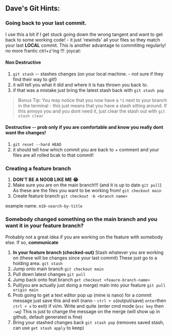 ## Dave's Git Hints:

### Going back to your last commit.

I use this a bit if I get stuck going down the wrong tangent and want to get back to some working code! - it just 'rewinds' all your files so they match your last **LOCAL** commit. This is another advantage to commititng regularly! no more frantic ctrl+z'ing !!! :joycat:

#### Non Destructive

1. `git stash` -- stashes changes (on your local machine. - not sure if they find their way to git!)
2. it will tell you what it did and where it is has thrown you back to.
3. if that was a mistake just bring the latest stash back with `git stash pop`

> Bonus Tip:
> You may notice that you now have a `*1` next to your branch in the terminal - this just means that you have a stash sitting around.
> If this annoys you and you dont need it, just clear the stash out with `git stash clear`

#### Destructive -- prob only if you are comfortable and know you really dont want the changes!

1. `git reset --hard HEAD`
2. it should tell how which commit you are back to + comment and your files are all rolled bcak to that commit!

### Creating a feature branch

1. **DON’T BE A NOOB LIKE ME 😂**
2. Make sure you are on the main branch!!! (and it is up to date `git pull`) As these are the files you want to be working from! `git checkout main`
3. Create feature branch `git checkout -b <branch name>`

example name. `m10-search-by-title`

### Somebody changed something on the main branch and you want it in your feature branch?

Probably not a great idea if you are working on the feature with somebody else. If so, **communicate**

1. **In your feature branch (checked-out)** Stash whatever you are working on (these will be changes since your last commit) These just go to a holding area. `git stash`
2. Jump onto main branch `git checkout main`
3. Pull down latest changes `git pull`
4. Jump back onto feat branch `get checkout <feaure-branch-name>`
5. Pull(you are actually just doing a merge) main into your feature `git pull origin main`
6. Prob going to get a text editor pop up (mine is nano) for a commit message just save this and exit (nano - `ctrl + o`(output/save) `enter`then `ctrl + x` to exit) if vi/m. Write and quite (enter cmd mode (`esc key` then `:wq`) This is just to change the message on the merge (will show up in github, default generated is fine)
7. Bring your stashed changes back `git stash pop` (removes saved stash, can use `get stash apply` to keep)
